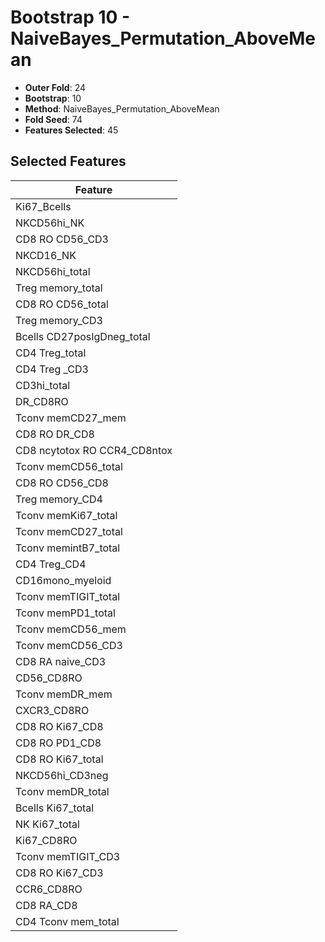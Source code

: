 # Bootstrap 10 - NaiveBayes_Permutation_AboveMean

- **Outer Fold**: 24
- **Bootstrap**: 10
- **Method**: NaiveBayes_Permutation_AboveMean
- **Fold Seed**: 74
- **Features Selected**: 45

## Selected Features

| Feature |
|---------|
| Ki67_Bcells |
| NKCD56hi_NK |
| CD8 RO CD56_CD3 |
| NKCD16_NK |
| NKCD56hi_total |
| Treg memory_total |
| CD8 RO CD56_total |
| Treg memory_CD3 |
| Bcells CD27posIgDneg_total |
| CD4 Treg_total |
| CD4 Treg _CD3 |
| CD3hi_total |
| DR_CD8RO |
| Tconv memCD27_mem |
| CD8 RO DR_CD8 |
| CD8 ncytotox RO CCR4_CD8ntox |
| Tconv memCD56_total |
| CD8 RO CD56_CD8 |
| Treg memory_CD4 |
| Tconv memKi67_total |
| Tconv memCD27_total |
| Tconv memintB7_total |
| CD4 Treg_CD4 |
| CD16mono_myeloid |
| Tconv memTIGIT_total |
| Tconv memPD1_total |
| Tconv memCD56_mem |
| Tconv memCD56_CD3 |
| CD8 RA naive_CD3 |
| CD56_CD8RO |
| Tconv memDR_mem |
| CXCR3_CD8RO |
| CD8 RO Ki67_CD8 |
| CD8 RO PD1_CD8 |
| CD8 RO Ki67_total |
| NKCD56hi_CD3neg |
| Tconv memDR_total |
| Bcells Ki67_total |
| NK Ki67_total |
| Ki67_CD8RO |
| Tconv memTIGIT_CD3 |
| CD8  RO Ki67_CD3 |
| CCR6_CD8RO |
| CD8 RA_CD8 |
| CD4 Tconv mem_total |
